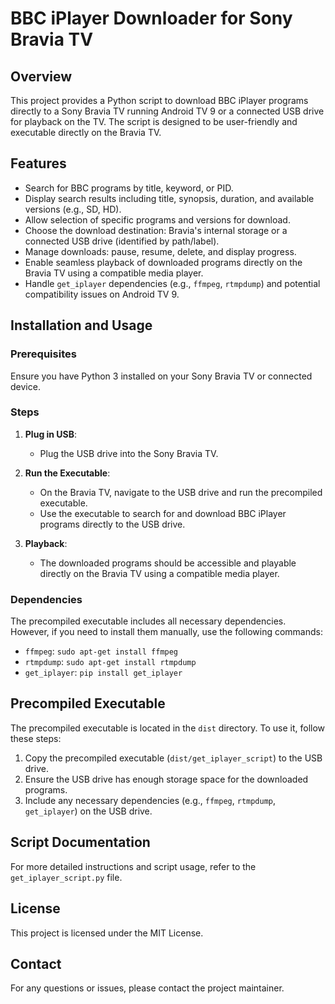 # BBC iPlayer Downloader for Sony Bravia TV

## Overview
This project provides a Python script to download BBC iPlayer programs directly to a Sony Bravia TV running Android TV 9 or a connected USB drive for playback on the TV. The script is designed to be user-friendly and executable directly on the Bravia TV.

## Features
- Search for BBC programs by title, keyword, or PID.
- Display search results including title, synopsis, duration, and available versions (e.g., SD, HD).
- Allow selection of specific programs and versions for download.
- Choose the download destination: Bravia's internal storage or a connected USB drive (identified by path/label).
- Manage downloads: pause, resume, delete, and display progress.
- Enable seamless playback of downloaded programs directly on the Bravia TV using a compatible media player.
- Handle `get_iplayer` dependencies (e.g., `ffmpeg`, `rtmpdump`) and potential compatibility issues on Android TV 9.

## Installation and Usage

### Prerequisites
Ensure you have Python 3 installed on your Sony Bravia TV or connected device.

### Steps

1. **Plug in USB**:
   - Plug the USB drive into the Sony Bravia TV.

2. **Run the Executable**:
   - On the Bravia TV, navigate to the USB drive and run the precompiled executable.
   - Use the executable to search for and download BBC iPlayer programs directly to the USB drive.

3. **Playback**:
   - The downloaded programs should be accessible and playable directly on the Bravia TV using a compatible media player.

### Dependencies
The precompiled executable includes all necessary dependencies. However, if you need to install them manually, use the following commands:
- `ffmpeg`: `sudo apt-get install ffmpeg`
- `rtmpdump`: `sudo apt-get install rtmpdump`
- `get_iplayer`: `pip install get_iplayer`

## Precompiled Executable
The precompiled executable is located in the `dist` directory. To use it, follow these steps:
1. Copy the precompiled executable (`dist/get_iplayer_script`) to the USB drive.
2. Ensure the USB drive has enough storage space for the downloaded programs.
3. Include any necessary dependencies (e.g., `ffmpeg`, `rtmpdump`, `get_iplayer`) on the USB drive.

## Script Documentation
For more detailed instructions and script usage, refer to the `get_iplayer_script.py` file.

## License
This project is licensed under the MIT License.

## Contact
For any questions or issues, please contact the project maintainer.
